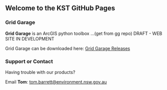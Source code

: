 ## Welcome to the KST GitHub Pages

### Grid Garage

**Grid Garage** is an ArcGIS python toolbox ...(get from gg repo)  DRAFT - WEB SITE IN DEVELOPMENT

Grid Garage can be downloaded here:
[Grid Garage Releases](https://github.com/NSW-OEH-EMS-KST/grid-garage/releases)


### Support or Contact

Having trouble with our products?

Email **Tom**: tom.barrett@environment.nsw.gov.au


